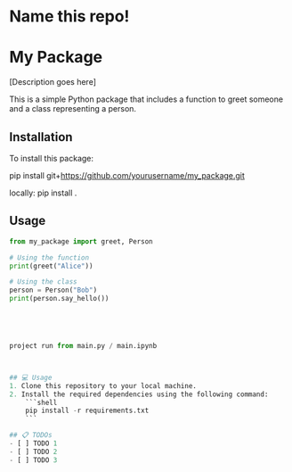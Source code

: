# Name this repo!

# My Package

[Description goes here]

This is a simple Python package that includes a function to greet someone and a class representing a person.

## Installation

To install this package:

pip install git+https://github.com/yourusername/my_package.git

locally:
pip install .



## Usage

```python
from my_package import greet, Person

# Using the function
print(greet("Alice"))

# Using the class
person = Person("Bob")
print(person.say_hello())





project run from main.py / main.ipynb



## 💻 Usage
1. Clone this repository to your local machine.
2. Install the required dependencies using the following command:
    ```shell
    pip install -r requirements.txt
    ```

## 📋 TODOs
- [ ] TODO 1
- [ ] TODO 2
- [ ] TODO 3